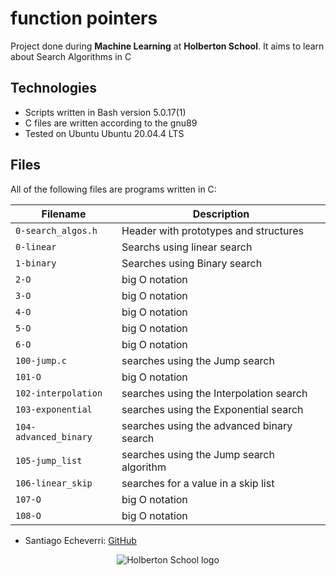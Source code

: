 # function pointers
Project done during **Machine Learning** at **Holberton School**. It aims to learn about Search Algorithms in C

## Technologies
* Scripts written in Bash version 5.0.17(1)
* C files are written according to the gnu89
* Tested on Ubuntu Ubuntu 20.04.4 LTS

## Files
All of the following files are programs written in C:

| Filename | Description |
| -------- | ----------- |
| `0-search_algos.h` | Header with prototypes and structures |
| `0-linear` | Searchs using linear search |
| `1-binary` | Searches using Binary search |
| `2-O` | big O notation |
| `3-O` | big O notation |
| `4-O` | big O notation |
| `5-O` | big O notation |
| `6-O` | big O notation |
| `100-jump.c` | searches using the Jump search |
| `101-O` | big O notation |
| `102-interpolation` | searches using the Interpolation search |
| `103-exponential` | searches using the Exponential search |
| `104-advanced_binary` | searches using the advanced binary search |
| `105-jump_list` | searches using the Jump search algorithm |
| `106-linear_skip` | searches for a value in a skip list |
| `107-O` | big O notation |
| `108-O` | big O notation |


* Santiago Echeverri: [GitHub](https://github.com/dassantoss)

<p align="center">
  <img src="https://uploads-ssl.webflow.com/6105315644a26f77912a1ada/63eea844ae4e3022154e2878_Holberton-p-500.png" alt="Holberton School logo">
</p>